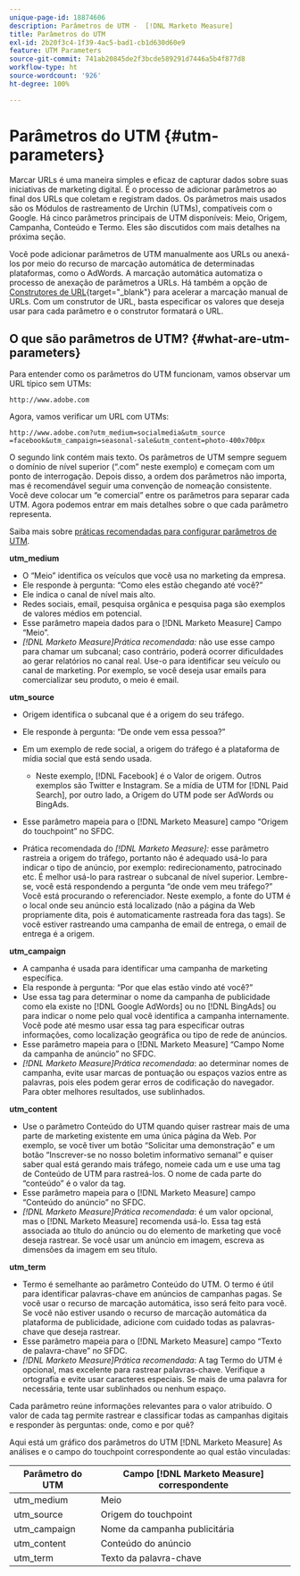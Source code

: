 ```yaml
---
unique-page-id: 18874606
description: Parâmetros de UTM -  [!DNL Marketo Measure]
title: Parâmetros do UTM
exl-id: 2b20f3c4-1f39-4ac5-bad1-cb1d630d60e9
feature: UTM Parameters
source-git-commit: 741ab20845de2f3bcde589291d7446a5b4f877d8
workflow-type: ht
source-wordcount: '926'
ht-degree: 100%

---
```


# Parâmetros do UTM {#utm-parameters}

Marcar URLs é uma maneira simples e eficaz de capturar dados sobre suas iniciativas de marketing digital. É o processo de adicionar parâmetros ao final dos URLs que coletam e registram dados. Os parâmetros mais usados são os Módulos de rastreamento de Urchin (UTMs), compatíveis com o Google. Há cinco parâmetros principais de UTM disponíveis: Meio, Origem, Campanha, Conteúdo e Termo. Eles são discutidos com mais detalhes na próxima seção.

Você pode adicionar parâmetros de UTM manualmente aos URLs ou anexá-los por meio do recurso de marcação automática de determinadas plataformas, como o AdWords. A marcação automática automatiza o processo de anexação de parâmetros a URLs. Há também a opção de [Construtores de URL](https://ga-dev-tools.web.app/campaign-url-builder/){target="_blank"} para acelerar a marcação manual de URLs. Com um construtor de URL, basta especificar os valores que deseja usar para cada parâmetro e o construtor formatará o URL.

## O que são parâmetros de UTM? {#what-are-utm-parameters}

Para entender como os parâmetros do UTM funcionam, vamos observar um URL típico sem UTMs:

`http://www.adobe.com`

Agora, vamos verificar um URL com UTMs:

`http://www.adobe.com?utm_medium=socialmedia&utm_source =facebook&utm_campaign=seasonal-sale&utm_content=photo-400x700px`

O segundo link contém mais texto. Os parâmetros de UTM sempre seguem o domínio de nível superior (“.com” neste exemplo) e começam com um ponto de interrogação. Depois disso, a ordem dos parâmetros não importa, mas é recomendável seguir uma convenção de nomeação consistente. Você deve colocar um “e comercial” entre os parâmetros para separar cada UTM. Agora podemos entrar em mais detalhes sobre o que cada parâmetro representa.

Saiba mais sobre [práticas recomendadas para configurar parâmetros de UTM](/help/channel-tracking-and-setup/online-channels/best-practices-for-setting-up-utm-parameters.md).

**utm_medium**

* O “Meio” identifica os veículos que você usa no marketing da empresa.
* Ele responde à pergunta: “Como eles estão chegando até você?”
* Ele indica o canal de nível mais alto.
* Redes sociais, email, pesquisa orgânica e pesquisa paga são exemplos de valores médios em potencial.
* Esse parâmetro mapeia dados para o [!DNL Marketo Measure] Campo “Meio”.
* _[!DNL Marketo Measure]Prática recomendada:_ não use esse campo para chamar um subcanal; caso contrário, poderá ocorrer dificuldades ao gerar relatórios no canal real. Use-o para identificar seu veículo ou canal de marketing. Por exemplo, se você deseja usar emails para comercializar seu produto, o meio é email.

**utm_source**

* Origem identifica o subcanal que é a origem do seu tráfego.
* Ele responde à pergunta: “De onde vem essa pessoa?”
* Em um exemplo de rede social, a origem do tráfego é a plataforma de mídia social que está sendo usada.
   * Neste exemplo, [!DNL Facebook] é o Valor de origem. Outros exemplos são Twitter e Instagram. Se a mídia de UTM for [!DNL Paid Search], por outro lado, a Origem do UTM pode ser AdWords ou BingAds.

* Esse parâmetro mapeia para o [!DNL Marketo Measure] campo “Origem do touchpoint” no SFDC.
* Prática recomendada do _[!DNL Marketo Measure]:_ esse parâmetro rastreia a origem do tráfego, portanto não é adequado usá-lo para indicar o tipo de anúncio, por exemplo: redirecionamento, patrocinado etc. É melhor usá-lo para rastrear o subcanal de nível superior. Lembre-se, você está respondendo a pergunta “de onde vem meu tráfego?” Você está procurando o referenciador. Neste exemplo, a fonte do UTM é o local onde seu anúncio está localizado (não a página da Web propriamente dita, pois é automaticamente rastreada fora das tags). Se você estiver rastreando uma campanha de email de entrega, o email de entrega é a origem.

**utm_campaign**

* A campanha é usada para identificar uma campanha de marketing específica.
* Ela responde à pergunta: “Por que elas estão vindo até você?”
* Use essa tag para determinar o nome da campanha de publicidade como ela existe no [!DNL Google AdWords] ou no [!DNL BingAds] ou para indicar o nome pelo qual você identifica a campanha internamente. Você pode até mesmo usar essa tag para especificar outras informações, como localização geográfica ou tipo de rede de anúncios.
* Esse parâmetro mapeia para o [!DNL Marketo Measure] “Campo Nome da campanha de anúncio” no SFDC.
* _[!DNL Marketo Measure]Prática recomendada_: ao determinar nomes de campanha, evite usar marcas de pontuação ou espaços vazios entre as palavras, pois eles podem gerar erros de codificação do navegador. Para obter melhores resultados, use sublinhados.

**utm_content**

* Use o parâmetro Conteúdo do UTM quando quiser rastrear mais de uma parte de marketing existente em uma única página da Web. Por exemplo, se você tiver um botão “Solicitar uma demonstração” e um botão “Inscrever-se no nosso boletim informativo semanal” e quiser saber qual está gerando mais tráfego, nomeie cada um e use uma tag de Conteúdo de UTM para rastreá-los. O nome de cada parte do “conteúdo” é o valor da tag.
* Esse parâmetro mapeia para o [!DNL Marketo Measure] campo “Conteúdo do anúncio” no SFDC.
* _[!DNL Marketo Measure]Prática recomendada_: é um valor opcional, mas o [!DNL Marketo Measure] recomenda usá-lo. Essa tag está associada ao título do anúncio ou do elemento de marketing que você deseja rastrear. Se você usar um anúncio em imagem, escreva as dimensões da imagem em seu título.

**utm_term**

* Termo é semelhante ao parâmetro Conteúdo do UTM. O termo é útil para identificar palavras-chave em anúncios de campanhas pagas. Se você usar o recurso de marcação automática, isso será feito para você. Se você não estiver usando o recurso de marcação automática da plataforma de publicidade, adicione com cuidado todas as palavras-chave que deseja rastrear.
* Esse parâmetro mapeia para o [!DNL Marketo Measure] campo “Texto de palavra-chave” no SFDC.
* _[!DNL Marketo Measure]Prática recomendada_: A tag Termo do UTM é opcional, mas excelente para rastrear palavras-chave. Verifique a ortografia e evite usar caracteres especiais. Se mais de uma palavra for necessária, tente usar sublinhados ou nenhum espaço.

Cada parâmetro reúne informações relevantes para o valor atribuído. O valor de cada tag permite rastrear e classificar todas as campanhas digitais e responder às perguntas: onde, como e por quê?

Aqui está um gráfico dos parâmetros do UTM [!DNL Marketo Measure] As análises e o campo do touchpoint correspondente ao qual estão vinculadas:

| **Parâmetro do UTM** | **Campo [!DNL Marketo Measure] correspondente** |
|---|---|
| utm_medium | Meio |
| utm_source | Origem do touchpoint |
| utm_campaign | Nome da campanha publicitária |
| utm_content | Conteúdo do anúncio |
| utm_term | Texto da palavra-chave |
